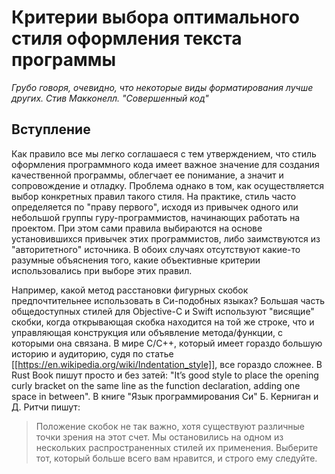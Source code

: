 # Критерии выбора оптимального стиля оформления текста программы

_Грубо говоря, очевидно, что некоторые виды форматирования лучше других._
_Стив Макконелл. "Совершенный код"_

## Вступление
Как правило все мы легко соглашаеся с тем утверждением, что стиль оформления программного кода имеет важное значение для создания качественной программы, облегчает ее понимание, а значит и сопровождение и отладку. Проблема однако в том, как осуществляется выбор конкретных правил такого стиля. На практике, стиль часто определяется по "праву первого", исходя из привычек одного или небольшой группы гуру-программистов, начинающих работать на проектом. При этом сами правила выбираются на основе установившихся привычек этих программистов, либо заимствуются из "авторитетного" источника. В обоих случаях отсутствуют какие-то разумные объяснения того, какие объективные критерии использовались при выборе этих правил. 

Например, какой метод расстановки фигурных скобок предпочтительнее использовать в Си-подобных языках? Большая часть общедоступных стилей для Objective-C и Swift используют "висящие" скобки, когда открывающая скобка находится на той же строке, что и управляющая конструкция или объявление метода/функции, с которыми она связана. В мире С/С++, который имеет гораздо большую историю и аудиторию, судя по статье [[https://en.wikipedia.org/wiki/Indentation_style]], все гораздо сложнее. В Rust Book пишут просто и без затей: "It’s good style to place the opening curly bracket on the same line as the function declaration, adding one space in between".  В книге "Язык программирования Си" Б. Керниган и Д. Ритчи пишут:

> Положение скобок не так важно, хотя существуют различные точки зрения на этот счет. Мы остановились на одном из нескольких распространенных стилей их применения. Выберите тот, который больше всего вам нравится, и строго ему следуйте.

